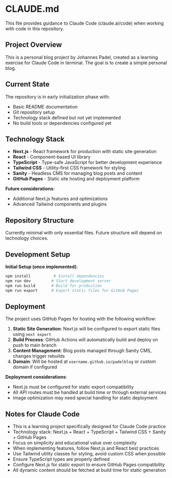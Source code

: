 # CLAUDE.md

This file provides guidance to Claude Code (claude.ai/code) when working with code in this repository.

## Project Overview

This is a personal blog project by Johannes Padel, created as a learning exercise for Claude Code in terminal. The goal is to create a simple personal blog.

## Current State

The repository is in early initialization phase with:
- Basic README documentation
- Git repository setup
- Technology stack defined but not yet implemented
- No build tools or dependencies configured yet

## Technology Stack

- **Next.js** - React framework for production with static site generation
- **React** - Component-based UI library
- **TypeScript** - Type-safe JavaScript for better development experience
- **Tailwind CSS** - Utility-first CSS framework for styling
- **Sanity** - Headless CMS for managing blog posts and content
- **GitHub Pages** - Static site hosting and deployment platform

**Future considerations**:
- Additional Next.js features and optimizations
- Advanced Tailwind components and plugins

## Repository Structure

Currently minimal with only essential files. Future structure will depend on technology choices.

## Development Setup

**Initial Setup (once implemented)**:
```bash
npm install          # Install dependencies
npm run dev         # Start development server
npm run build       # Build for production
npm run export      # Export static files for GitHub Pages
```

## Deployment

The project uses GitHub Pages for hosting with the following workflow:

1. **Static Site Generation**: Next.js will be configured to export static files using `next export`
2. **Build Process**: GitHub Actions will automatically build and deploy on push to main branch
3. **Content Management**: Blog posts managed through Sanity CMS, changes trigger rebuilds
4. **Domain**: Will be hosted at `username.github.io/padelblog` or custom domain if configured

**Deployment considerations**:
- Next.js must be configured for static export compatibility
- All API routes must be handled at build time or through external services
- Image optimization may need special handling for static deployment

## Notes for Claude Code

- This is a learning project specifically designed for Claude Code practice
- Technology stack: Next.js + React + TypeScript + Tailwind CSS + Sanity + GitHub Pages
- Focus on simplicity and educational value over complexity
- When implementing features, follow Next.js and React best practices
- Use Tailwind utility classes for styling, avoid custom CSS when possible
- Ensure TypeScript types are properly defined
- Configure Next.js for static export to ensure GitHub Pages compatibility
- All dynamic content should be fetched at build time for static generation